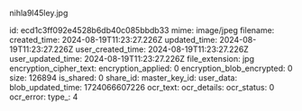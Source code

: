 nihla9l45ley.jpg

id: ecd1c3ff092e4528b6db40c085bbdb33
mime: image/jpeg
filename: 
created_time: 2024-08-19T11:23:27.226Z
updated_time: 2024-08-19T11:23:27.226Z
user_created_time: 2024-08-19T11:23:27.226Z
user_updated_time: 2024-08-19T11:23:27.226Z
file_extension: jpg
encryption_cipher_text: 
encryption_applied: 0
encryption_blob_encrypted: 0
size: 126894
is_shared: 0
share_id: 
master_key_id: 
user_data: 
blob_updated_time: 1724066607226
ocr_text: 
ocr_details: 
ocr_status: 0
ocr_error: 
type_: 4
